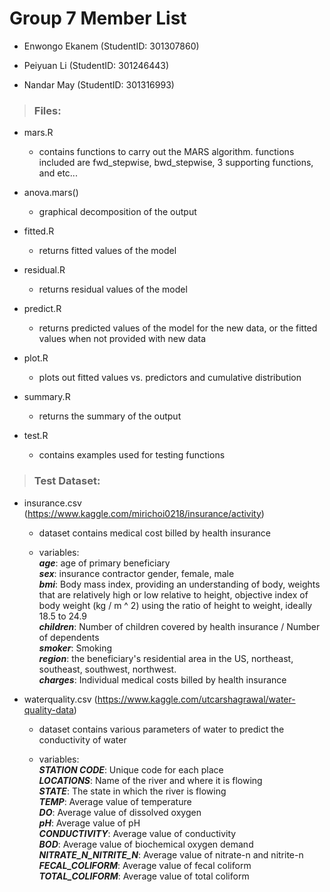 # Group 7 Member List

-   Enwongo Ekanem (StudentID: 301307860)

-   Peiyuan Li (StudentID: 301246443)

-   Nandar May (StudentID: 301316993)

> ### Files:

-   mars.R

    -   contains functions to carry out the MARS algorithm. functions
        included are fwd_stepwise, bwd_stepwise, 3 supporting
        functions, and etc...

-   anova.mars()

    -   graphical decomposition of the output

-   fitted.R

    -   returns fitted values of the model

-   residual.R

    -   returns residual values of the model

-   predict.R

    -   returns predicted values of the model for the new data, or the
        fitted values when not provided with new data

-   plot.R

    -   plots out fitted values vs. predictors and cumulative
        distribution

-   summary.R

    -   returns the summary of the output

-   test.R

    -   contains examples used for testing functions

> ### Test Dataset:

-   insurance.csv
    (<https://www.kaggle.com/mirichoi0218/insurance/activity>)

    -   dataset contains medical cost billed by health insurance

    -   variables:  
        ***age***: age of primary beneficiary  
        ***sex***: insurance contractor gender, female, male  
        ***bmi***: Body mass index, providing an understanding of body,
        weights that are relatively high or low relative to height,
        objective index of body weight (kg / m ^ 2) using the ratio of
        height to weight, ideally 18.5 to 24.9  
        ***children***: Number of children covered by health insurance /
        Number of dependents  
        ***smoker***: Smoking  
        ***region***: the beneficiary's residential area in the US,
        northeast, southeast, southwest, northwest.  
        ***charges***: Individual medical costs billed by health
        insurance

-   waterquality.csv
    (<https://www.kaggle.com/utcarshagrawal/water-quality-data>)

    -   dataset contains various parameters of water to predict the
        conductivity of water

    -   variables:  
        ***STATION CODE***: Unique code for each place  
        ***LOCATIONS***: Name of the river and where it is flowing  
        ***STATE***: The state in which the river is flowing  
        ***TEMP***: Average value of temperature  
        ***DO***: Average value of dissolved oxygen  
        ***pH***: Average value of pH  
        ***CONDUCTIVITY***: Average value of conductivity  
        ***BOD***: Average value of biochemical oxygen demand  
        ***NITRATE_N\_NITRITE_N***: Average value of nitrate-n and
        nitrite-n  
        ***FECAL_COLIFORM***: Average value of fecal coliform  
        ***TOTAL_COLIFORM***: Average value of total coliform
